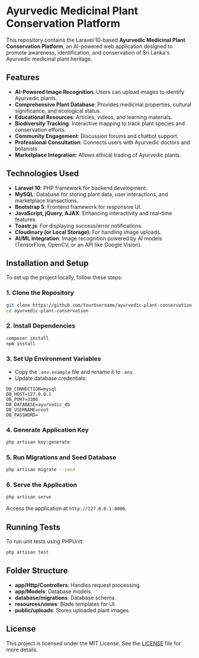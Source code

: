 # Ayurvedic Medicinal Plant Conservation Platform

This repository contains the Laravel 10-based **Ayurvedic Medicinal Plant Conservation Platform**, an AI-powered web application designed to promote awareness, identification, and conservation of Sri Lanka's Ayurvedic medicinal plant heritage.

## Features

- **AI-Powered Image Recognition**: Users can upload images to identify Ayurvedic plants.
- **Comprehensive Plant Database**: Provides medicinal properties, cultural significance, and ecological status.
- **Educational Resources**: Articles, videos, and learning materials.
- **Biodiversity Tracking**: Interactive mapping to track plant species and conservation efforts.
- **Community Engagement**: Discussion forums and chatbot support.
- **Professional Consultation**: Connects users with Ayurvedic doctors and botanists.
- **Marketplace Integration**: Allows ethical trading of Ayurvedic plants.

## Technologies Used

- **Laravel 10**: PHP framework for backend development.
- **MySQL**: Database for storing plant data, user interactions, and marketplace transactions.
- **Bootstrap 5**: Frontend framework for responsive UI.
- **JavaScript, jQuery, AJAX**: Enhancing interactivity and real-time features.
- **Toastr.js**: For displaying success/error notifications.
- **Cloudinary (or Local Storage)**: For handling image uploads.
- **AI/ML Integration**: Image recognition powered by AI models (TensorFlow, OpenCV, or an API like Google Vision).

## Installation and Setup

To set up the project locally, follow these steps:

### 1. Clone the Repository
```bash
git clone https://github.com/YourUsername/ayurvedic-plant-conservation.git
cd ayurvedic-plant-conservation
```

### 2. Install Dependencies
```bash
composer install
npm install
```

### 3. Set Up Environment Variables
- Copy the `.env.example` file and rename it to `.env`.
- Update database credentials:
```env
DB_CONNECTION=mysql
DB_HOST=127.0.0.1
DB_PORT=3306
DB_DATABASE=ayurvedic_db
DB_USERNAME=root
DB_PASSWORD=
```

### 4. Generate Application Key
```bash
php artisan key:generate
```

### 5. Run Migrations and Seed Database
```bash
php artisan migrate --seed
```

### 6. Serve the Application
```bash
php artisan serve
```
Access the application at `http://127.0.0.1:8000`.

## Running Tests
To run unit tests using PHPUnit:
```bash
php artisan test
```

## Folder Structure
- **app/Http/Controllers**: Handles request processing.
- **app/Models**: Database models.
- **database/migrations**: Database schema.
- **resources/views**: Blade templates for UI.
- **public/uploads**: Stores uploaded plant images.

## License
This project is licensed under the MIT License. See the [LICENSE](LICENSE) file for more details.

